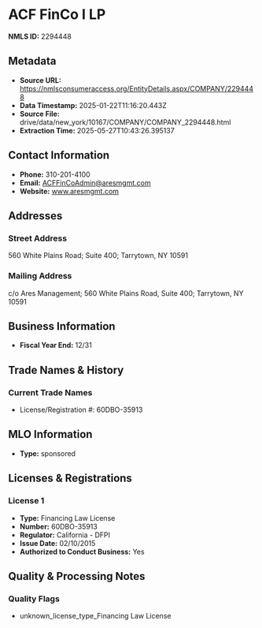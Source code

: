 # ACF FinCo I LP

**NMLS ID:** 2294448

## Metadata
- **Source URL:** https://nmlsconsumeraccess.org/EntityDetails.aspx/COMPANY/2294448
- **Data Timestamp:** 2025-01-22T11:16:20.443Z
- **Source File:** drive/data/new_york/10167/COMPANY/COMPANY_2294448.html
- **Extraction Time:** 2025-05-27T10:43:26.395137

## Contact Information
- **Phone:** 310-201-4100
- **Email:** ACFFinCoAdmin@aresmgmt.com
- **Website:** www.aresmgmt.com

## Addresses
### Street Address
560 White Plains Road; Suite 400; Tarrytown, NY 10591

### Mailing Address
c/o Ares Management; 560 White Plains Road, Suite 400; Tarrytown, NY 10591

## Business Information
- **Fiscal Year End:** 12/31

## Trade Names & History
### Current Trade Names
- License/Registration #: 60DBO-35913

## MLO Information
- **Type:** sponsored

## Licenses & Registrations

### License 1
- **Type:** Financing Law License
- **Number:** 60DBO-35913
- **Regulator:** California - DFPI
- **Issue Date:** 02/10/2015
- **Authorized to Conduct Business:** Yes

## Quality & Processing Notes
### Quality Flags
- unknown_license_type_Financing Law License

